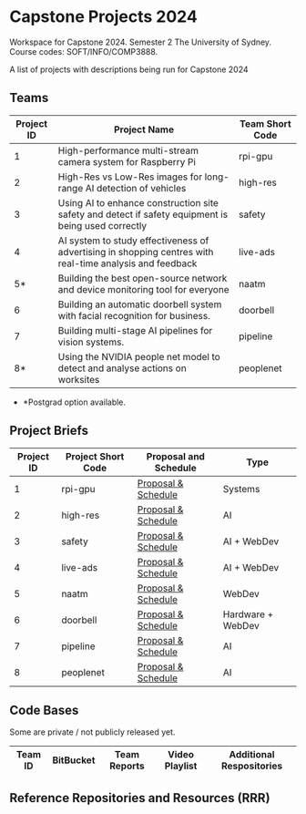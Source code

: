 # Capstone Projects 2024
Workspace for Capstone 2024.  Semester 2 The University of Sydney.  Course codes: SOFT/INFO/COMP3888.

A list of projects with descriptions being run for Capstone 2024

## Teams

| Project ID | Project Name | Team Short Code |
|--|--|--|
| 1 |	High-performance multi-stream camera system for Raspberry Pi | rpi-gpu |
| 2 |	High-Res vs Low-Res images for long-range AI detection of vehicles | high-res |
| 3 |	Using AI to enhance construction site safety and detect if safety equipment is being used correctly	| safety |
| 4 |	AI system to study effectiveness of advertising in shopping centres with real-time analysis and feedback | live-ads |
| 5* | Building the best open-source network and device monitoring tool for everyone | naatm |
| 6 | Building an automatic doorbell system with facial recognition for business. | doorbell |
| 7 | Building multi-stage AI pipelines for vision systems. | pipeline |
| 8* | Using the NVIDIA people net model to detect and analyse actions on worksites | peoplenet |

  * *Postgrad option available. 

## Project Briefs

| Project ID | Project Short Code | Proposal and Schedule | Type |
|--|--|--|--|
| 1 | rpi-gpu | [Proposal & Schedule](project/rpi-gpu-project.md) | Systems |
| 2 | high-res | [Proposal & Schedule](project/high-res-project.md) | AI |
| 3 | safety | [Proposal & Schedule](project/safety-project.md) | AI + WebDev |
| 4 | live-ads | [Proposal & Schedule](project/live-ads-project.md) | AI + WebDev |
| 5 | naatm | [Proposal & Schedule](project/network-tool-project.md) | WebDev |
| 6 | doorbell | [Proposal & Schedule](project/doorbell.md) | Hardware + WebDev |
| 7 | pipeline | [Proposal & Schedule](project/pipeline.md) | AI |
| 8 | peoplenet | [Proposal & Schedule](project/peoplenet.md) | AI |

## Code Bases

Some are private / not publicly released yet.

| Team ID | BitBucket | Team Reports | Video Playlist | Additional Respositories |
|--|--|--|--|--|



## Reference Repositories and Resources (RRR)

